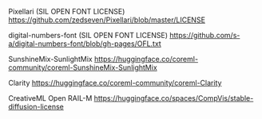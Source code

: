 Pixellari (SIL OPEN FONT LICENSE)
https://github.com/zedseven/Pixellari/blob/master/LICENSE

digital-numbers-font (SIL OPEN FONT LICENSE)
https://github.com/s-a/digital-numbers-font/blob/gh-pages/OFL.txt

SunshineMix-SunlightMix
https://huggingface.co/coreml-community/coreml-SunshineMix-SunlightMix

Clarity
https://huggingface.co/coreml-community/coreml-Clarity

CreativeML Open RAIL-M
https://huggingface.co/spaces/CompVis/stable-diffusion-license
